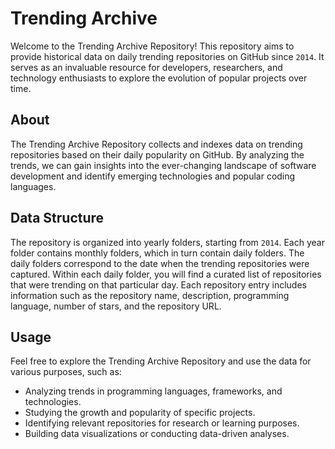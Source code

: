 Trending Archive
================

Welcome to the Trending Archive Repository! This repository aims to provide historical data on daily trending repositories on GitHub since ``` 2014 ```. It serves as an invaluable resource for developers, researchers, and technology enthusiasts to explore the evolution of popular projects over time.

## About

The Trending Archive Repository collects and indexes data on trending repositories based on their daily popularity on GitHub. By analyzing the trends, we can gain insights into the ever-changing landscape of software development and identify emerging technologies and popular coding languages.

## Data Structure

The repository is organized into yearly folders, starting from ``` 2014 ```. Each year folder contains monthly folders, which in turn contain daily folders. The daily folders correspond to the date when the trending repositories were captured. Within each daily folder, you will find a curated list of repositories that were trending on that particular day. Each repository entry includes information such as the repository name, description, programming language, number of stars, and the repository URL.

## Usage

Feel free to explore the Trending Archive Repository and use the data for various purposes, such as:

- Analyzing trends in programming languages, frameworks, and technologies.
- Studying the growth and popularity of specific projects.
- Identifying relevant repositories for research or learning purposes.
- Building data visualizations or conducting data-driven analyses.
